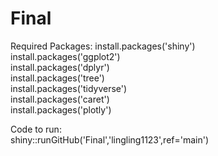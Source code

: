 # Final

Required Packages:
install.packages('shiny')  
install.packages('ggplot2')  
install.packages('dplyr')  
install.packages('tree')  
install.packages('tidyverse')  
install.packages('caret')   
install.packages('plotly')  


Code to run:  
shiny::runGitHub('Final','lingling1123',ref='main')
